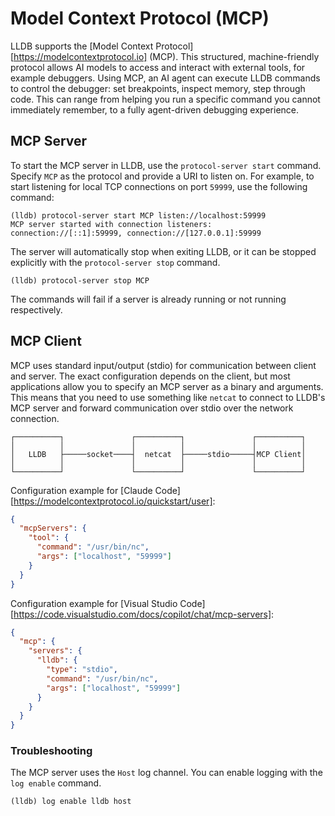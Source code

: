 # Model Context Protocol (MCP)

LLDB supports the [Model Context Protocol][https://modelcontextprotocol.io]
(MCP). This structured, machine-friendly protocol allows AI models to access
and interact with external tools, for example debuggers. Using MCP, an AI agent
can execute LLDB commands to control the debugger: set breakpoints, inspect
memory, step through code. This can range from helping you run a specific
command you cannot immediately remember, to a fully agent-driven debugging
experience.

## MCP Server

To start the MCP server in LLDB, use the `protocol-server start` command.
Specify `MCP` as the protocol and provide a URI to listen on. For example, to
start listening for local TCP connections on port `59999`, use the following
command:

```
(lldb) protocol-server start MCP listen://localhost:59999
MCP server started with connection listeners: connection://[::1]:59999, connection://[127.0.0.1]:59999
```

The server will automatically stop when exiting LLDB, or it can be stopped
explicitly with the `protocol-server stop` command.

```
(lldb) protocol-server stop MCP
```

The commands will fail if a server is already running or not running
respectively.

## MCP Client

MCP uses standard input/output (stdio) for communication between client and
server. The exact configuration depends on the client, but most applications
allow you to specify an MCP server as a binary and arguments. This means that
you need to use something like `netcat` to connect to LLDB's MCP server and
forward communication over stdio over the network connection.

```
┌──────────┐               ┌──────────┐               ┌──────────┐
│          │               │          │               │          │
│   LLDB   ├─────socket────┤  netcat  ├─────stdio─────┤MCP Client│
│          │               │          │               │          │
└──────────┘               └──────────┘               └──────────┘
```

Configuration example for [Claude Code][https://modelcontextprotocol.io/quickstart/user]:

```json
{
  "mcpServers": {
    "tool": {
      "command": "/usr/bin/nc",
      "args": ["localhost", "59999"]
    }
  }
}
```

Configuration example for [Visual Studio Code][https://code.visualstudio.com/docs/copilot/chat/mcp-servers]:

```json
{
  "mcp": {
    "servers": {
      "lldb": {
        "type": "stdio",
        "command": "/usr/bin/nc",
        "args": ["localhost", "59999"]
      }
    }
  }
}
```

### Troubleshooting

The MCP server uses the `Host` log channel. You can enable logging with the
`log enable` command.

```
(lldb) log enable lldb host
```
